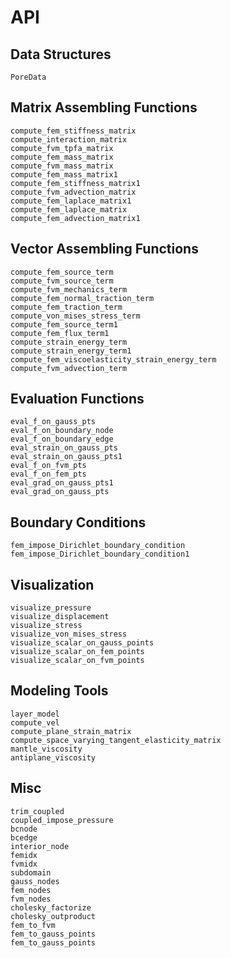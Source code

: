 # API

## Data Structures
```@docs
PoreData
```

## Matrix Assembling Functions
```@docs
compute_fem_stiffness_matrix
compute_interaction_matrix
compute_fvm_tpfa_matrix
compute_fem_mass_matrix
compute_fvm_mass_matrix
compute_fem_mass_matrix1
compute_fem_stiffness_matrix1
compute_fvm_advection_matrix
compute_fem_laplace_matrix1
compute_fem_laplace_matrix
compute_fem_advection_matrix1
```

## Vector Assembling Functions
```@docs
compute_fem_source_term
compute_fvm_source_term
compute_fvm_mechanics_term
compute_fem_normal_traction_term
compute_fem_traction_term
compute_von_mises_stress_term
compute_fem_source_term1
compute_fem_flux_term1
compute_strain_energy_term
compute_strain_energy_term1
compute_fem_viscoelasticity_strain_energy_term
compute_fvm_advection_term
```

## Evaluation Functions
```@docs
eval_f_on_gauss_pts
eval_f_on_boundary_node
eval_f_on_boundary_edge
eval_strain_on_gauss_pts
eval_strain_on_gauss_pts1
eval_f_on_fvm_pts
eval_f_on_fem_pts
eval_grad_on_gauss_pts1
eval_grad_on_gauss_pts
```

## Boundary Conditions
```@docs
fem_impose_Dirichlet_boundary_condition
fem_impose_Dirichlet_boundary_condition1
```


## Visualization 
```@docs
visualize_pressure
visualize_displacement
visualize_stress
visualize_von_mises_stress
visualize_scalar_on_gauss_points
visualize_scalar_on_fem_points
visualize_scalar_on_fvm_points
```

## Modeling Tools
```@docs
layer_model
compute_vel
compute_plane_strain_matrix
compute_space_varying_tangent_elasticity_matrix
mantle_viscosity
antiplane_viscosity
```

## Misc

```@docs
trim_coupled
coupled_impose_pressure
bcnode
bcedge
interior_node
femidx
fvmidx
subdomain
gauss_nodes
fem_nodes
fvm_nodes
cholesky_factorize
cholesky_outproduct
fem_to_fvm
fem_to_gauss_points
fem_to_gauss_points
```
